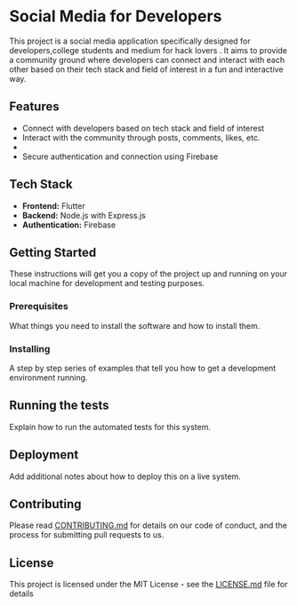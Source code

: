 # Social Media for Developers

This project is a social media application specifically designed for developers,college students and medium for hack lovers . It aims to provide a community ground where developers can connect and interact with each other based on their tech stack and field of interest in a fun and interactive way.

## Features

- Connect with developers based on tech stack and field of interest
- Interact with the community through posts, comments, likes, etc.
-
- Secure authentication and connection using Firebase

## Tech Stack

- **Frontend:** Flutter
- **Backend:** Node.js with Express.js
- **Authentication:** Firebase

## Getting Started

These instructions will get you a copy of the project up and running on your local machine for development and testing purposes.

### Prerequisites

What things you need to install the software and how to install them.


### Installing

A step by step series of examples that tell you how to get a development environment running.


## Running the tests

Explain how to run the automated tests for this system.

## Deployment

Add additional notes about how to deploy this on a live system.

## Contributing

Please read [CONTRIBUTING.md](https://gist.github.com/PurpleBooth/b24679402957c63ec426) for details on our code of conduct, and the process for submitting pull requests to us.

## License

This project is licensed under the MIT License - see the [LICENSE.md](LICENSE.md) file for details